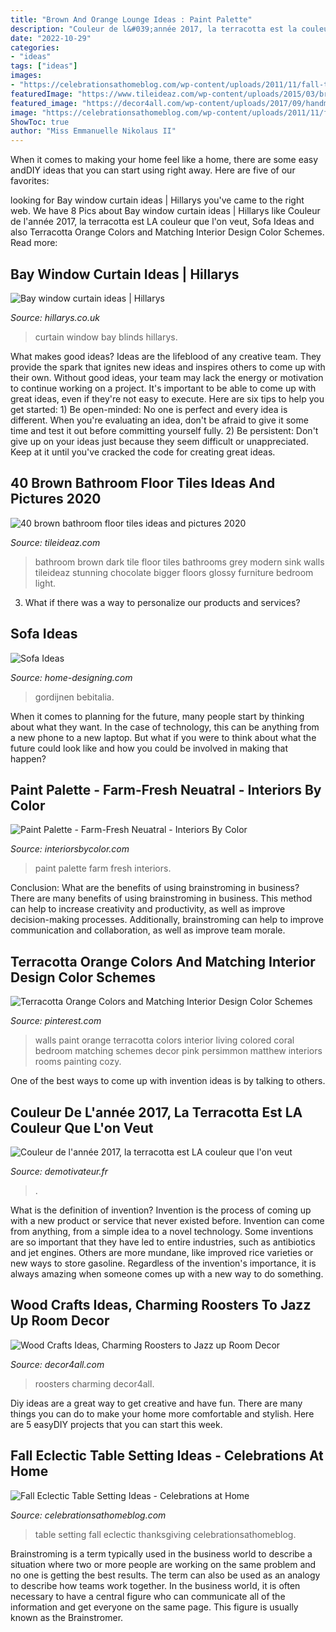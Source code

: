 ```yaml
---
title: "Brown And Orange Lounge Ideas : Paint Palette"
description: "Couleur de l&#039;année 2017, la terracotta est la couleur que l&#039;on veut"
date: "2022-10-29"
categories:
- "ideas"
tags: ["ideas"]
images:
- "https://celebrationsathomeblog.com/wp-content/uploads/2011/11/fall-table-setting-ideas-6.jpg"
featuredImage: "https://www.tileideaz.com/wp-content/uploads/2015/03/brown_bathroom_floor_tiles_19.jpg"
featured_image: "https://decor4all.com/wp-content/uploads/2017/09/handmade-decorations-rooster-crafts-10.jpg"
image: "https://celebrationsathomeblog.com/wp-content/uploads/2011/11/fall-table-setting-ideas-6.jpg"
ShowToc: true
author: "Miss Emmanuelle Nikolaus II"
---
```



When it comes to making your home feel like a home, there are some easy andDIY ideas that you can start using right away. Here are five of our favorites: 

	

		
looking for Bay window curtain ideas | Hillarys you've came to the right web. We have 8 Pics about Bay window curtain ideas | Hillarys like Couleur de l&#039;année 2017, la terracotta est LA couleur que l&#039;on veut, Sofa Ideas and also Terracotta Orange Colors and Matching Interior Design Color Schemes. Read more:
		
    
## Bay Window Curtain Ideas | Hillarys

<img loading=lazy src="https://static.hillarys.co.uk/asset/media/22522/curtain-blinds-match-portrait.jpg" onerror="this.onerror=null;this.src='https://tse2.mm.bing.net/th?id=OIP.1CuH1IuQuRZX83zHQJsh2wHaLH&amp;pid=15.1';" alt="Bay window curtain ideas | Hillarys">

_Source: hillarys.co.uk_

>curtain window bay blinds hillarys. 

	

What makes good ideas?
Ideas are the lifeblood of any creative team. They provide the spark that ignites new ideas and inspires others to come up with their own. Without good ideas, your team may lack the energy or motivation to continue working on a project. It's important to be able to come up with great ideas, even if they're not easy to execute. Here are six tips to help you get started: 1) Be open-minded: No one is perfect and every idea is different. When you're evaluating an idea, don't be afraid to give it some time and test it out before committing yourself fully. 2) Be persistent: Don't give up on your ideas just because they seem difficult or unappreciated. Keep at it until you've cracked the code for creating great ideas.

    
## 40 Brown Bathroom Floor Tiles Ideas And Pictures 2020

<img loading=lazy src="https://www.tileideaz.com/wp-content/uploads/2015/03/brown_bathroom_floor_tiles_19.jpg" onerror="this.onerror=null;this.src='https://tse4.mm.bing.net/th?id=OIP.fYFqNiwvBfdYrxsoKL4iQgHaLH&amp;pid=15.1';" alt="40 brown bathroom floor tiles ideas and pictures 2020">

_Source: tileideaz.com_

>bathroom brown dark tile floor tiles bathrooms grey modern sink walls tileideaz stunning chocolate bigger floors glossy furniture bedroom light. 

	

3. What if there was a way to personalize our products and services?

    
## Sofa Ideas

<img loading=lazy src="http://cdn.home-designing.com/wp-content/uploads/2012/10/Contemporary-black-lounge-chairs.jpeg" onerror="this.onerror=null;this.src='https://tse4.mm.bing.net/th?id=OIP.byaEHHlxIq1yZZ9iWktfnQHaEs&amp;pid=15.1';" alt="Sofa Ideas">

_Source: home-designing.com_

>gordijnen bebitalia. 

	

When it comes to planning for the future, many people start by thinking about what they want. In the case of technology, this can be anything from a new phone to a new laptop. But what if you were to think about what the future could look like and how you could be involved in making that happen?

    
## Paint Palette - Farm-Fresh Neuatral - Interiors By Color

<img loading=lazy src="http://www.interiorsbycolor.com/wp-content/uploads/2014/08/Paint-Palette-Farm-Fresh-Neuatral.jpg" onerror="this.onerror=null;this.src='https://tse2.mm.bing.net/th?id=OIP.wwXiCKRsNAig82rECcT4SQHaKW&amp;pid=15.1';" alt="Paint Palette - Farm-Fresh Neuatral - Interiors By Color">

_Source: interiorsbycolor.com_

>paint palette farm fresh interiors. 

	

Conclusion: What are the benefits of using brainstroming in business?
There are many benefits of using brainstroming in business. This method can help to increase creativity and productivity, as well as improve decision-making processes. Additionally, brainstroming can help to improve communication and collaboration, as well as improve team morale.

    
## Terracotta Orange Colors And Matching Interior Design Color Schemes

<img loading=lazy src="https://i.pinimg.com/736x/0f/9c/51/0f9c514988635b780b270d542c434202--cozy-living-rooms-living-room-walls.jpg" onerror="this.onerror=null;this.src='https://tse3.mm.bing.net/th?id=OIP.9Df-_8s6nJx0gEFuSEoOjgAAAA&amp;pid=15.1';" alt="Terracotta Orange Colors and Matching Interior Design Color Schemes">

_Source: pinterest.com_

>walls paint orange terracotta colors interior living colored coral bedroom matching schemes decor pink persimmon matthew interiors rooms painting cozy. 

	

One of the best ways to come up with invention ideas is by talking to others.

    
## Couleur De L&#039;année 2017, La Terracotta Est LA Couleur Que L&#039;on Veut

<img loading=lazy src="http://www.demotivateur.fr/images-buzz/094/12.jpg" onerror="this.onerror=null;this.src='https://tse2.mm.bing.net/th?id=OIP.q-LmdaX0EHaqq7NzP0r29wHaLG&amp;pid=15.1';" alt="Couleur de l&#039;année 2017, la terracotta est LA couleur que l&#039;on veut">

_Source: demotivateur.fr_

>. 

	

What is the definition of invention?
Invention is the process of coming up with a new product or service that never existed before. Invention can come from anything, from a simple idea to a novel technology. Some inventions are so important that they have led to entire industries, such as antibiotics and jet engines. Others are more mundane, like improved rice varieties or new ways to store gasoline. Regardless of the invention's importance, it is always amazing when someone comes up with a new way to do something.

    
## Wood Crafts Ideas, Charming Roosters To Jazz Up Room Decor

<img loading=lazy src="https://decor4all.com/wp-content/uploads/2017/09/handmade-decorations-rooster-crafts-10.jpg" onerror="this.onerror=null;this.src='https://tse2.mm.bing.net/th?id=OIP.bvWTmdba3RsSmJ1aZPin5QHaJ7&amp;pid=15.1';" alt="Wood Crafts Ideas, Charming Roosters to Jazz up Room Decor">

_Source: decor4all.com_

>roosters charming decor4all. 

	

Diy ideas are a great way to get creative and have fun. There are many things you can do to make your home more comfortable and stylish. Here are 5 easyDIY projects that you can start this week.

    
## Fall Eclectic Table Setting Ideas - Celebrations At Home

<img loading=lazy src="https://celebrationsathomeblog.com/wp-content/uploads/2011/11/fall-table-setting-ideas-6.jpg" onerror="this.onerror=null;this.src='https://tse2.mm.bing.net/th?id=OIP.3x4c3TpLm7-8PJ9HvBkJTgHaKh&amp;pid=15.1';" alt="Fall Eclectic Table Setting Ideas - Celebrations at Home">

_Source: celebrationsathomeblog.com_

>table setting fall eclectic thanksgiving celebrationsathomeblog. 

	

Brainstroming is a term typically used in the business world to describe a situation where two or more people are working on the same problem and no one is getting the best results. The term can also be used as an analogy to describe how teams work together. In the business world, it is often necessary to have a central figure who can communicate all of the information and get everyone on the same page. This figure is usually known as the Brainstromer.

